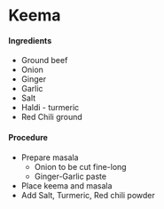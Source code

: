 # Keema

#### Ingredients

* Ground beef
* Onion
* Ginger
* Garlic
* Salt
* Haldi - turmeric
* Red Chili ground

#### Procedure

* Prepare masala
  * Onion to be cut fine-long
  * Ginger-Garlic paste
* Place keema and masala
* Add Salt, Turmeric, Red chili powder





